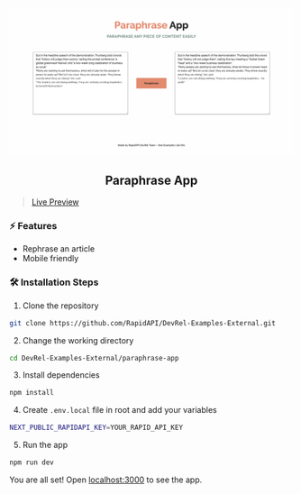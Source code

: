![cover](assets/cover.png)

<div align="center">
	<h2>Paraphrase App</h2>
</div>

>[Live Preview](https://rapidapi-example-paraphrase-app.vercel.app/)

### ⚡️ Features

- Rephrase an article
- Mobile friendly

### 🛠️ Installation Steps

1. Clone the repository

```bash
git clone https://github.com/RapidAPI/DevRel-Examples-External.git
```

2. Change the working directory

```bash
cd DevRel-Examples-External/paraphrase-app
```

3. Install dependencies

```bash
npm install
```

4. Create `.env.local` file in root and add your variables

```bash
NEXT_PUBLIC_RAPIDAPI_KEY=YOUR_RAPID_API_KEY
```

5. Run the app

```bash
npm run dev
```

You are all set! Open [localhost:3000](http://localhost:3000/) to see the app.
